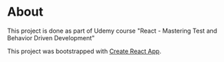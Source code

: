 # About

This project is done as part of Udemy course "React - Mastering Test and Behavior Driven Development"

This project was bootstrapped with [Create React App](https://github.com/facebookincubator/create-react-app).

